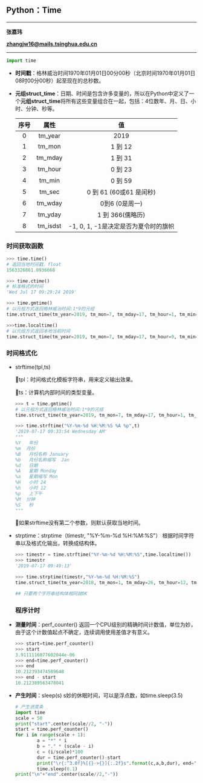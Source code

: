 ## Python：Time

***

**张嘉玮**

**zhangjw16@mails.tsinghua.edu.cn**

***

```python
import time
```

* **时间戳**：格林威治时间1970年01月01日00分00秒（北京时间1970年01月01日08时00分00秒）起至现在的总秒数。

* **元组struct_time**：日期、时间是包含许多变量的，所以在Python中定义了一个**元组struct_time**将所有这些变量组合在一起，包括：4位数年、月、日、小时、分钟、秒等。

  | 序号 |   属性   |                  值                  |
  | :--: | :------: | :----------------------------------: |
  |  0   | tm_year  |                 2019                 |
  |  1   |  tm_mon  |               1 到 12                |
  |  2   | tm_mday  |               1 到 31                |
  |  3   | tm_hour  |               0 到 23                |
  |  4   |  tm_min  |               0 到 59                |
  |  5   |  tm_sec  |       0 到 61 (60或61 是闰秒)        |
  |  6   | tm_wday  |            0到6 (0是周一)            |
  |  7   | tm_yday  |           1 到 366(儒略历)           |
  |  8   | tm_isdst | -1, 0, 1, -1是决定是否为夏令时的旗帜 |

  

### **时间获取函数**

```python
>>> time.time()
# 返回当地时间戳，float
1563326861.0936668

>>> time.ctime()
# 标准格式的时间
'Wed Jul 17 09:29:24 2019'

>>> time.gmtime()
# 以元祖方式返回格林威治时间:1*9的元组
time.struct_time(tm_year=2019, tm_mon=7, tm_mday=17, tm_hour=1, tm_min=30, tm_sec=51, tm_wday=2, tm_yday=198, tm_isdst=0)

>>>time.localtime()
# 以元组方式返回本地当前时间
time.struct_time(tm_year=2019, tm_mon=7, tm_mday=17, tm_hour=9, tm_min=33, tm_sec=54, tm_wday=2, tm_yday=198, tm_isdst=0)

```

### **时间格式化**

* strftime(tpl,ts)

  :bow_and_arrow:tpl：时间格式化模板字符串，用来定义输出效果。

  :bow_and_arrow:ts：计算机内部时间的类型变量。

  ```python
  >>> t = time.gmtime()
  # 以元祖方式返回格林威治时间:1*9的元组
  time.struct_time(tm_year=2019, tm_mon=7, tm_mday=17, tm_hour=1, tm_min=30, tm_sec=51, tm_wday=2, tm_yday=198, tm_isdst=0)
  
  >>> time.strftime("%Y-%m-%d %H:%M:%S %A %p",t)
  '2019-07-17 09:33:54 Wednesday AM'
  """
  %Y   年份
  %m  月份
  %B   月份名称 January
  %b   月份名称缩写  Jan
  %d   日期
  %A   星期 Monday
  %a   星期缩写 Mon
  %H   小时 24
  %h   小时 12
  %p   上下午
  %M  分钟
  %S   秒
  """
  ```

  :bow_and_arrow:如果strftime没有第二个参数，则默认获取当地时间。

  

* strptime：strptime（timestr, "%Y-%m-%d %H:%M:%S"）  根据时间字符串以及格式化输出，转换成结构体。

  ```python
  >>> timestr = time.strftime("%Y-%m-%d %H:%M:%S",time.localtime())
  >>> timestr
  '2019-07-17 09:49:13'
  
  >>> time.strptime(timestr,"%Y-%m-%d %H:%M:%S")
  time.struct_time(tm_year=2018, tm_mon=1, tm_mday=26, tm_hour=12, tm_min=55, tm_sec=33, tm_wday=4, tm_yday=26, tm_isdst=-1)
  
  ## 只要两个字符串结构体相同就OK
  ```

  

  ### **程序计时**

* **测量时间**：perf_counter()  返回一个CPU级别的精确时间计数值，单位为妙，由于这个计数值起点不确定，连续调用使用差值才有意义。

  ```python
  >>> start=time.perf_counter()
  >>> start
  3.9111116077602044e-06
  >>> end=time.perf_counter()
  >>> end
  10.212393474589648
  >>> end - start
  10.212389563478041
  ```

  

* **产生时间**：sleep(s) s妙的休眠时间，可以是浮点数，如time.sleep(3.5)

  ```python
  # 产生进度条
  import time
  scale = 50
  print("start".center(scale//2, "-"))
  start = time.perf_counter()
  for i in range(scale + 1):
          a = "*" * i
          b = "." * (scale - i)
          c = (i/scale)*100
          dur = time.perf_counter()-start
          print("\r{:^3.0f}%[{}->{}]{:.2f}s".format(c,a,b,dur), end="")
          time.sleep(0.1)
  print("\n"+"end".center(scale//2,"-"))
  ```

  

